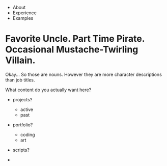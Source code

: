 - About
- Experience
- Examples

# Favorite Uncle. Part Time Pirate. Occasional Mustache-Twirling Villain.

Okay... So those are nouns. However they are more character descriptions than job titles.

What content do you actually want here?

- projects?
  - active
  - past
- portfolio?
  - coding
  - art

- scripts?
-
